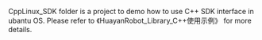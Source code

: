 CppLinux_SDK folder is a project to demo how to use C++ SDK interface in ubantu OS. Please refer to 《HuayanRobot_Library_C++使用示例》 for more details.
